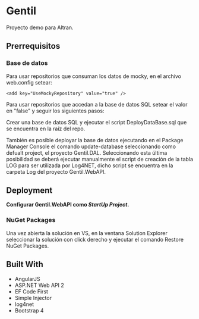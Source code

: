# Gentil
Proyecto demo para Altran.
## Prerrequisitos
### Base de datos
Para usar repositorios que consuman los datos de mocky, en el archivo web.config setear:
```
<add key="UseMockyRepository" value="true" />
```
Para usar repositorios que accedan a la base de datos SQL setear el valor en "false" y seguir los siguientes pasos:

Crear una base de datos SQL y ejecutar el script DeployDataBase.sql que se encuentra en la raíz del repo.

También es posible deployar la base de datos ejecutando en el Package Manager Console el comando update-database seleccionando como defualt project, el proyecto Gentil.DAL. Seleccionando esta última posibilidad se deberá ejecutar manualmente el script de creación de la tabla LOG para ser utilizada por Log4NET, dicho script se encuentra en la carpeta Log del proyecto Gentil.WebAPI.
## Deployment
**Configurar Gentil.WebAPI como _StartUp Project_.**
### NuGet Packages
Una vez abierta la solución en VS, en la ventana Solution Explorer seleccionar la solución con click derecho y ejecutar el comando Restore NuGet Packages.
## Built With
- AngularJS
- ASP.NET Web API 2
- EF Code First
- Simple Injector
- log4net
- Bootstrap 4
